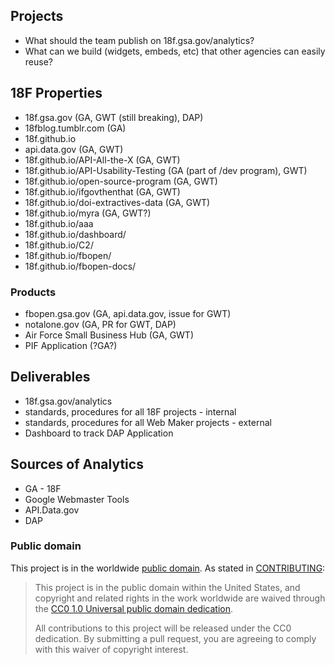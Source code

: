 
## Projects
* What should the team publish on 18f.gsa.gov/analytics?
* What can we build (widgets, embeds, etc) that other agencies can easily reuse?


## 18F Properties
* 18f.gsa.gov (GA, GWT (still breaking), DAP)
* 18fblog.tumblr.com (GA)
* 18f.github.io
* api.data.gov (GA, GWT)
* 18f.github.io/API-All-the-X (GA, GWT)
* 18f.github.io/API-Usability-Testing (GA (part of /dev program), GWT)
* 18f.github.io/open-source-program (GA, GWT)
* 18f.github.io/ifgovthenthat (GA, GWT)
* 18f.github.io/doi-extractives-data (GA, GWT)
* 18f.github.io/myra (GA, GWT?)
* 18f.github.io/aaa
* 18f.github.io/dashboard/
* 18f.github.io/C2/
* 18f.github.io/fbopen/
* 18f.github.io/fbopen-docs/

### Products
* fbopen.gsa.gov (GA, api.data.gov, issue for GWT)
* notalone.gov (GA, PR for GWT, DAP)
* Air Force Small Business Hub (GA, GWT)
* PIF Application (?GA?)


## Deliverables
* 18f.gsa.gov/analytics
* standards, procedures for all 18F projects - internal
* standards, procedures for all Web Maker projects - external
* Dashboard to track DAP Application

## Sources of Analytics
* GA - 18F
* Google Webmaster Tools
* API.Data.gov
* DAP

### Public domain

This project is in the worldwide [public domain](LICENSE.md). As stated in [CONTRIBUTING](CONTRIBUTING.md):

> This project is in the public domain within the United States, and copyright and related rights in the work worldwide are waived through the [CC0 1.0 Universal public domain dedication](https://creativecommons.org/publicdomain/zero/1.0/).
>
> All contributions to this project will be released under the CC0 dedication. By submitting a pull request, you are agreeing to comply with this waiver of copyright interest.

